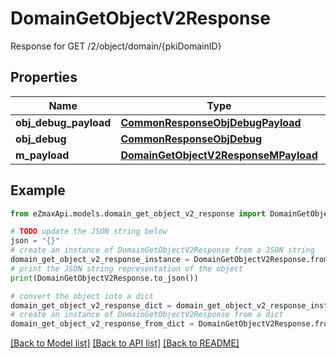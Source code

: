# DomainGetObjectV2Response

Response for GET /2/object/domain/{pkiDomainID}

## Properties

Name | Type | Description | Notes
------------ | ------------- | ------------- | -------------
**obj_debug_payload** | [**CommonResponseObjDebugPayload**](CommonResponseObjDebugPayload.md) |  | 
**obj_debug** | [**CommonResponseObjDebug**](CommonResponseObjDebug.md) |  | [optional] 
**m_payload** | [**DomainGetObjectV2ResponseMPayload**](DomainGetObjectV2ResponseMPayload.md) |  | 

## Example

```python
from eZmaxApi.models.domain_get_object_v2_response import DomainGetObjectV2Response

# TODO update the JSON string below
json = "{}"
# create an instance of DomainGetObjectV2Response from a JSON string
domain_get_object_v2_response_instance = DomainGetObjectV2Response.from_json(json)
# print the JSON string representation of the object
print(DomainGetObjectV2Response.to_json())

# convert the object into a dict
domain_get_object_v2_response_dict = domain_get_object_v2_response_instance.to_dict()
# create an instance of DomainGetObjectV2Response from a dict
domain_get_object_v2_response_from_dict = DomainGetObjectV2Response.from_dict(domain_get_object_v2_response_dict)
```
[[Back to Model list]](../README.md#documentation-for-models) [[Back to API list]](../README.md#documentation-for-api-endpoints) [[Back to README]](../README.md)


